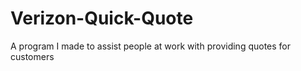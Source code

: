 # Verizon-Quick-Quote
A program I made to assist people at work with providing quotes for customers
